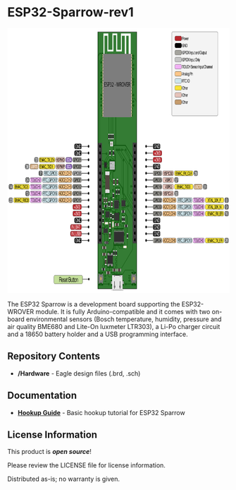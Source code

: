 # ESP32-Sparrow-rev1

<img src="https://github.com/dantudose/ESP32-Sparrow-rev1/blob/main/esp32_sparrow.png" height="600"/>

The ESP32 Sparrow is a development board supporting the ESP32-WROVER module. It is fully Arduino-compatible and it comes with two on-board environmental sensors (Bosch temperature, humidity, pressure and air quality BME680 and Lite-On luxmeter LTR303), a Li-Po charger circuit and a 18650 battery holder and a USB programming interface.

Repository Contents
-------------------

* **/Hardware** - Eagle design files (.brd, .sch)

Documentation
--------------
* **[Hookup Guide](https://ocw.cs.pub.ro/courses/iothings/laboratoare/2022/lab1)** - Basic hookup tutorial for ESP32 Sparrow

License Information
-------------------

This product is _**open source**_! 

Please review the LICENSE file for license information. 

Distributed as-is; no warranty is given.
